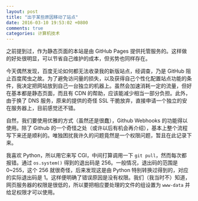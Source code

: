 ```yaml
---
layout: post
title: "出于某些原因移动了站点"
date: 2016-03-10 19:53:02 +0800
comments: true
categories: 计算机技术
---
```

之前提到过，作为静态页面的本站是由 GitHub Pages 提供托管服务的。这样做的好处很明显，可以节省自己维护的成本，但劣势也同样存在。

今天偶然发现，百度无论如何都无法收录我的新版站点，经调查，乃是 GitHub 阻止百度爬虫之故。为了避免访问量的损失，以及获得自己个性化配置站点功能的条件，我决定把网站放到自己一台独立的机器上。虽然会加速消耗一定的流量，但好在基本都是静态页面，而且有 CDN 的帮助，应该能减少相当一部分负担。此外，由于换了 DNS 服务，原来的提供的奇怪 SSL 干脆放弃，直接申请一个独立的安在服务器上，目前感觉还不错。<!--more-->

自然，我们要使用优雅的方式（虽然还是很蠢），Github Webhooks 的功能得以使用。除了 Github 的一个奇怪之处（或许以后有机会再介绍），基本上整个流程写下来还是顺利的。唯独困扰我许久的问题竟然是一个权限问题，暂且在此记录下来。

我喜欢 Python，所以用它来写 CGI，中间打算调用一下 `git pull`，然而每次都报错。通过 `os.system()` 得到的退出码是 256。一般情况，退出码的范围是 0~255，这个 256 就很奇怪，后来发现这是由 Python 特别转换过得到的，对应的实际退出码是 1。这样便明确了错误原因是没有权限。我们（我当时不）知道，网页服务器的权限是很低的，所以要把相应要处理的文件的组设置为 `www-data` 并给足权限才可以使用。
